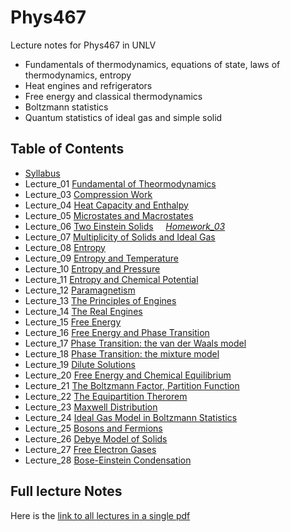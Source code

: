 # Phys467
Lecture notes for Phys467 in UNLV

- Fundamentals of thermodynamics, equations of state, laws of thermodynamics, entropy
- Heat engines and refrigerators
- Free energy and classical thermodynamics
- Boltzmann statistics
- Quantum statistics of ideal gas and simple solid

## Table of Contents
- [Syllabus](http://www.physics.unlv.edu/~qzhu/Teaching/ThermalPhysics//syllabus.pdf)
- Lecture_01 [Fundamental of Theormodynamics](http://www.physics.unlv.edu/~qzhu/Teaching/ThermalPhysics/Lec01.pdf)
- Lecture_03 [Compression Work](http://www.physics.unlv.edu/~qzhu/Teaching/ThermalPhysics/Lec03.pdf)
- Lecture_04 [Heat Capacity and Enthalpy](http://www.physics.unlv.edu/~qzhu/Teaching/ThermalPhysics/Lec04.pdf)
- Lecture_05 [Microstates and Macrostates](http://www.physics.unlv.edu/~qzhu/Teaching/ThermalPhysics/Lec05.pdf)
- Lecture_06 [Two Einstein Solids](http://www.physics.unlv.edu/~qzhu/Teaching/ThermalPhysics/Lec06.pdf) &nbsp;&nbsp;&nbsp;&nbsp;[*Homework_03*](http://www.physics.unlv.edu/~qzhu/Teaching/ThermalPhysics/hw3.pdf)
- Lecture_07 [Multiplicity of Solids and Ideal Gas](http://www.physics.unlv.edu/~qzhu/Teaching/ThermalPhysics/Lec07.pdf)
- Lecture_08 [Entropy](http://www.physics.unlv.edu/~qzhu/Teaching/ThermalPhysics/Lec08.pdf)
- Lecture_09 [Entropy and Temperature](http://www.physics.unlv.edu/~qzhu/Teaching/ThermalPhysics/Lec09.pdf)
- Lecture_10 [Entropy and Pressure](http://www.physics.unlv.edu/~qzhu/Teaching/ThermalPhysics/Lec10.pdf)
- Lecture_11 [Entropy and Chemical Potential](http://www.physics.unlv.edu/~qzhu/Teaching/ThermalPhysics/Lec11.pdf)
- Lecture_12 [Paramagnetism](http://www.physics.unlv.edu/~qzhu/Teaching/ThermalPhysics/Lec12.pdf)
- Lecture_13 [The Principles of Engines](http://www.physics.unlv.edu/~qzhu/Teaching/ThermalPhysics/Lec13.pdf)
- Lecture_14 [The Real Engines](http://www.physics.unlv.edu/~qzhu/Teaching/ThermalPhysics/Lec14.pdf)
- Lecture_15 [Free Energy](http://www.physics.unlv.edu/~qzhu/Teaching/ThermalPhysics/Lec15.pdf)
- Lecture_16 [Free Energy and Phase Transition](http://www.physics.unlv.edu/~qzhu/Teaching/ThermalPhysics/Lec16.pdf)
- Lecture_17 [Phase Transition: the van der Waals model](http://www.physics.unlv.edu/~qzhu/Teaching/ThermalPhysics/Lec17.pdf)
- Lecture_18 [Phase Transition: the mixture model](http://www.physics.unlv.edu/~qzhu/Teaching/ThermalPhysics/Lec18.pdf)
- Lecture_19 [Dilute Solutions](http://www.physics.unlv.edu/~qzhu/Teaching/ThermalPhysics/Lec19.pdf)
- Lecture_20 [Free Energy and Chemical Equilibrium](http://www.physics.unlv.edu/~qzhu/Teaching/ThermalPhysics/Lec20.pdf)
- Lecture_21 [The Boltzmann Factor, Partition Function](http://www.physics.unlv.edu/~qzhu/Teaching/ThermalPhysics/Lec21.pdf)
- Lecture_22 [The Equipartition Therorem](http://www.physics.unlv.edu/~qzhu/Teaching/ThermalPhysics/Lec22.pdf)
- Lecture_23 [Maxwell Distribution](http://www.physics.unlv.edu/~qzhu/Teaching/ThermalPhysics/Lec23.pdf)
- Lecture_24 [Ideal Gas Model in Boltzmann Statistics](http://www.physics.unlv.edu/~qzhu/Teaching/ThermalPhysics/Lec24.pdf)
- Lecture_25 [Bosons and Fermions](http://www.physics.unlv.edu/~qzhu/Teaching/ThermalPhysics/Lec25.pdf)
- Lecture_26 [Debye Model of Solids](http://www.physics.unlv.edu/~qzhu/Teaching/ThermalPhysics/Lec26.pdf)
- Lecture_27 [Free Electron Gases](http://www.physics.unlv.edu/~qzhu/Teaching/ThermalPhysics/Lec27.pdf)
- Lecture_28 [Bose-Einstein Condensation](http://www.physics.unlv.edu/~qzhu/Teaching/ThermalPhysics/Lec28.pdf)

## Full lecture Notes
Here is the [link to all lectures in a single pdf](http://www.physics.unlv.edu/~qzhu/Teaching/ThermalPhysics/Phys467.pdf)
